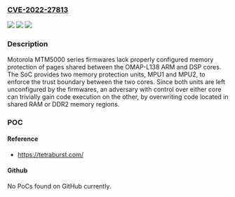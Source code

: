### [CVE-2022-27813](https://cve.mitre.org/cgi-bin/cvename.cgi?name=CVE-2022-27813)
![](https://img.shields.io/static/v1?label=Product&message=Mobile%20Radio&color=blue)
![](https://img.shields.io/static/v1?label=Version&message=%3D%20MTM5000%20&color=brighgreen)
![](https://img.shields.io/static/v1?label=Vulnerability&message=Improper%20Handling%20of%20Overlap%20Between%20Protected%20Memory%20Ranges&color=brighgreen)

### Description

Motorola MTM5000 series firmwares lack properly configured memory protection of pages shared between the OMAP-L138 ARM and DSP cores. The SoC provides two memory protection units, MPU1 and MPU2, to enforce the trust boundary between the two cores. Since both units are left unconfigured by the firmwares, an adversary with control over either core can trivially gain code execution on the other, by overwriting code located in shared RAM or DDR2 memory regions.

### POC

#### Reference
- https://tetraburst.com/

#### Github
No PoCs found on GitHub currently.

